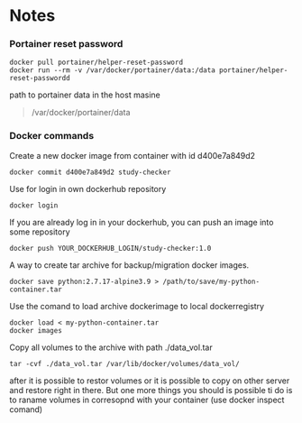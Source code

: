 # Notes
### Portainer reset password
```
docker pull portainer/helper-reset-password
docker run --rm -v /var/docker/portainer/data:/data portainer/helper-reset-passwordd
```
path to portainer data in the host masine
>/var/docker/portainer/data

### Docker commands
Create a new docker image from container with id d400e7a849d2
```
docker commit d400e7a849d2 study-checker
```

Use for login in own dockerhub repository
```
docker login
```

If you are already log in in your dockerhub, you can push an image into some repository
```
docker push YOUR_DOCKERHUB_LOGIN/study-checker:1.0 
```

A way to create tar archive for backup/migration docker images.
```
docker save python:2.7.17-alpine3.9 > /path/to/save/my-python-container.tar
```
Use the comand to load archive dockerimage to local dockerregistry
```
docker load < my-python-container.tar
docker images
```
Copy all volumes to the archive with path ./data_vol.tar
```
tar -cvf ./data_vol.tar /var/lib/docker/volumes/data_vol/
```
after it is possible to restor volumes or it is possible to copy on other server and restore right in there. But one more things you should is possible ti do is to raname volumes in corresopnd with your container (use docker inspect comand)
